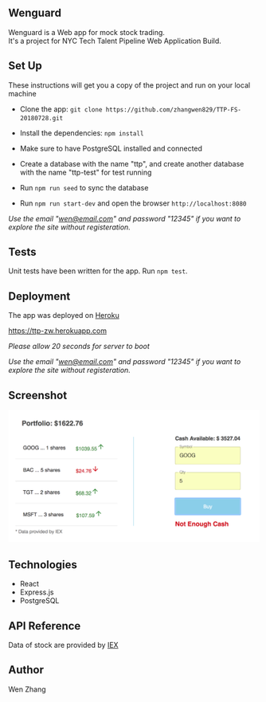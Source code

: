 ## Wenguard
Wenguard is a Web app for mock stock trading. <br />
It's a project for NYC Tech Talent Pipeline Web Application Build.


## Set Up

These instructions will get you a copy of the project and run on your local machine

* Clone the app: `git clone https://github.com/zhangwen829/TTP-FS-20180728.git`

* Install the dependencies: `npm install` 

* Make sure to have PostgreSQL installed and connected

* Create a database with the name "ttp", and create another database with the name "ttp-test" for test running

* Run `npm run seed` to sync the database

* Run `npm run start-dev` and open the browser `http://localhost:8080`

*Use the email "wen@email.com" and password "12345" if you want to explore the site without registeration.*


## Tests

Unit tests have been written for the app. Run `npm test`.


## Deployment

The app was deployed on [Heroku](https://ttp-zw.herokuapp.com)

https://ttp-zw.herokuapp.com

*Please allow 20 seconds for server to boot*

*Use the email "wen@email.com" and password "12345" if you want to explore the site without registeration.*


## Screenshot

![Screenshot](/public/screenshot.png?raw=true "Screenshot")


## Technologies

* React
* Express.js
* PostgreSQL 


## API Reference
Data of stock are provided by [IEX](https://iextrading.com/developer/docs/#attribution)


## Author
Wen Zhang
